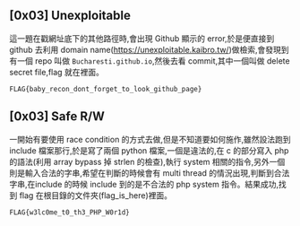 ## [0x03] Unexploitable

這一題在戳網址底下的其他路徑時,會出現 Github 顯示的 error,於是便直接到 github 去利用 domain name(https://unexploitable.kaibro.tw/)做檢索,會發現到有一個 repo 叫做 `Bucharesti.github.io`,然後去看 commit,其中一個叫做 delete secret file,flag 就在裡面。

`FLAG{baby_recon_dont_forget_to_look_github_page}`

## [0x03] Safe R/W
一開始有要使用 race condition 的方式去做,但是不知道要如何施作,雖然設法跑到 include 檔案那行,於是寫了兩個 python 檔案,一個是違法的,在 c 的部分寫入 php 的語法(利用 array bypass 掉 strlen 的檢查),執行 system 相關的指令,另外一個則是輸入合法的字串,希望在判斷的時候會有 multi thread 的情況出現,判斷到合法字串,在include 的時候 include 到的是不合法的 php system 指令。結果成功,找到 flag 在根目錄的文件夾(flag_is_here)裡面。

`FLAG{w3lc0me_t0_th3_PHP_W0r1d}`